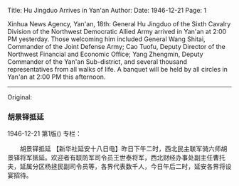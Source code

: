 Title: Hu Jingduo Arrives in Yan'an
Author:
Date: 1946-12-21
Page: 1

Xinhua News Agency, Yan'an, 18th: General Hu Jingduo of the Sixth Cavalry Division of the Northwest Democratic Allied Army arrived in Yan'an at 2:00 PM yesterday. Those welcoming him included General Wang Shitai, Commander of the Joint Defense Army; Cao Tuofu, Deputy Director of the Northwest Financial and Economic Office; Yang Zhengmin, Deputy Commander of the Yan'an Sub-district, and several thousand representatives from all walks of life. A banquet will be held by all circles in Yan'an at 2:00 PM this afternoon.



<hr /> 

Original: 


### 胡景铎抵延

1946-12-21
第1版()
专栏：

　　胡景铎抵延
    【新华社延安十八日电】昨日下午二时，西北民主联军骑六师胡景铎将军抵延。欢迎者有联防军司令员王世泰将军，西北财经办事处副主任曹托夫，延属分区杨拯民副司令员等，各界代表数千人，今日午后二时，延安各界将设宴招待。
